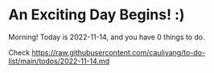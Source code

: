 # An Exciting Day Begins! :)

Morning! Today is 2022-11-14, and you have 0 things to do.

Check https://raw.githubusercontent.com/cauliyang/to-do-list/main/todos/2022-11-14.md